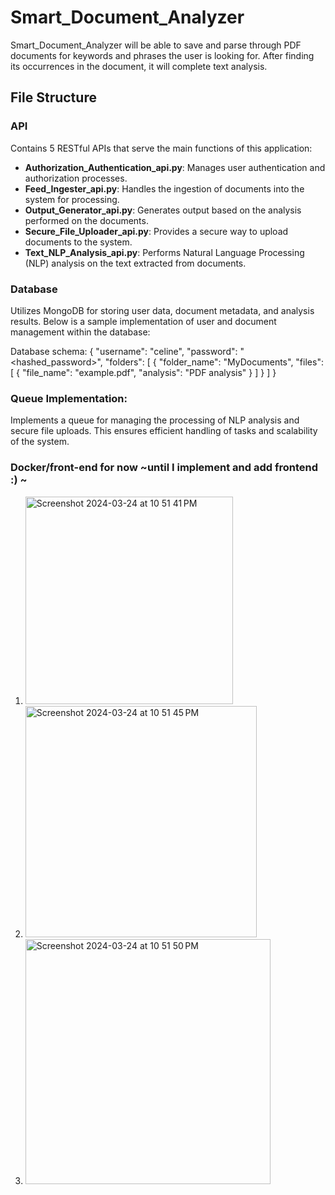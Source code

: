 # Smart_Document_Analyzer

Smart_Document_Analyzer will be able to save and parse through PDF documents for keywords and phrases the user is looking for. After finding its occurrences in the document, it will complete text analysis.

## File Structure

### API
Contains 5 RESTful APIs that serve the main functions of this application:

- **Authorization_Authentication_api.py**: Manages user authentication and authorization processes.
- **Feed_Ingester_api.py**: Handles the ingestion of documents into the system for processing.
- **Output_Generator_api.py**: Generates output based on the analysis performed on the documents.
- **Secure_File_Uploader_api.py**: Provides a secure way to upload documents to the system.
- **Text_NLP_Analysis_api.py**: Performs Natural Language Processing (NLP) analysis on the text extracted from documents.

### Database
Utilizes MongoDB for storing user data, document metadata, and analysis results. Below is a sample implementation of user and document management within the database:

Database schema:
{
  "username": "celine",
  "password": "<hashed_password>",
  "folders": [
    {
      "folder_name": "MyDocuments",
      "files": [
        {
          "file_name": "example.pdf",
          "analysis": "PDF analysis"
        }
      ]
    }
  ]
}

### Queue Implementation:
Implements a queue for managing the processing of NLP analysis and secure file uploads. This ensures efficient handling of tasks and scalability of the system.

### Docker/front-end for now ~until I implement and add frontend :) ~
1. <img width="332" alt="Screenshot 2024-03-24 at 10 51 41 PM" src="https://github.com/celinec1/Smart_Document_Analyzer/assets/99696770/902f7635-15e6-4785-8001-337c19fe7a7e">


2. <img width="370" alt="Screenshot 2024-03-24 at 10 51 45 PM" src="https://github.com/celinec1/Smart_Document_Analyzer/assets/99696770/b4bb69cb-4023-459d-a1b9-f2b7244a7d02">


3. <img width="392" alt="Screenshot 2024-03-24 at 10 51 50 PM" src="https://github.com/celinec1/Smart_Document_Analyzer/assets/99696770/b620b8c6-b687-46d7-b338-1e3722825e13">



